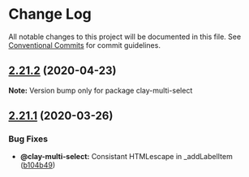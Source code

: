 # Change Log

All notable changes to this project will be documented in this file.
See [Conventional Commits](https://conventionalcommits.org) for commit guidelines.

## [2.21.2](https://github.com/liferay/clay/tree/master/packages/clay-multi-select/compare/v2.21.1...v2.21.2) (2020-04-23)

**Note:** Version bump only for package clay-multi-select





## [2.21.1](https://github.com/liferay/clay/tree/master/packages/clay-multi-select/compare/v2.21.0...v2.21.1) (2020-03-26)


### Bug Fixes

* **@clay-multi-select:** Consistant HTMLescape in _addLabelItem ([b104b49](https://github.com/liferay/clay/tree/master/packages/clay-multi-select/commit/b104b49))
